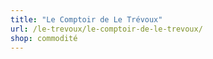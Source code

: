 ```yaml
---
title: "Le Comptoir de Le Trévoux"
url: /le-trevoux/le-comptoir-de-le-trevoux/
shop: commodité
---
```

